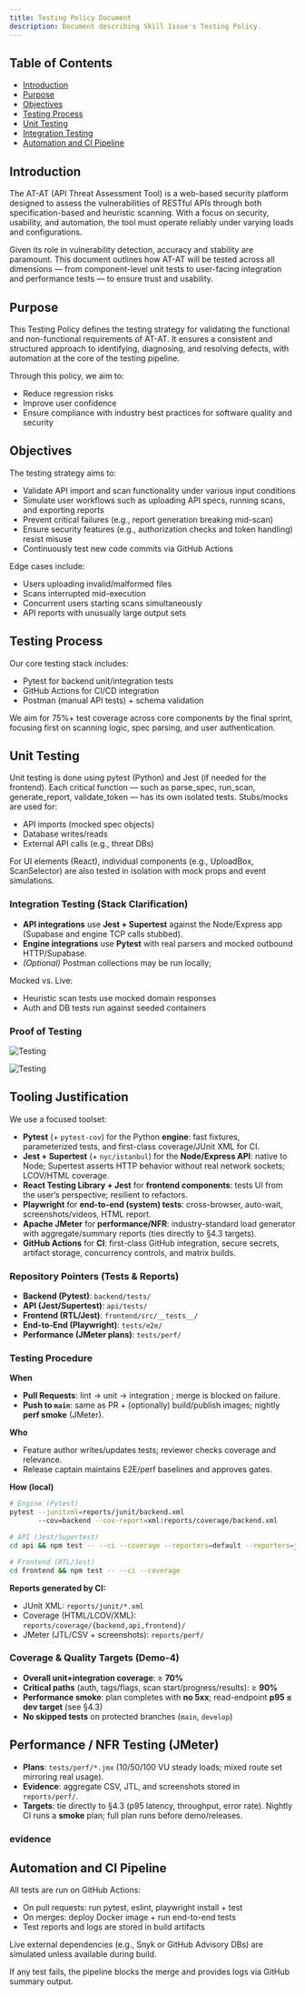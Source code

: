 ```yaml
---
title: Testing Policy Document
description: Document describing Skill Issue's Testing Policy.
---
```

## Table of Contents

- [Introduction](#introduction)  
- [Purpose](#purpose)  
- [Objectives](#objectives)  
- [Testing Process](#testing-process)  
- [Unit Testing](#unit-testing)  
- [Integration Testing](#integration-testing)  
- [Automation and CI Pipeline](#automation-and-ci-pipeline)

## Introduction
The AT-AT (API Threat Assessment Tool) is a web-based security platform designed to assess the vulnerabilities of RESTful APIs through both specification-based and heuristic scanning. With a focus on security, usability, and automation, the tool must operate reliably under varying loads and configurations.

Given its role in vulnerability detection, accuracy and stability are paramount. This document outlines how AT-AT will be tested across all dimensions — from component-level unit tests to user-facing integration and performance tests — to ensure trust and usability.

## Purpose
This Testing Policy defines the testing strategy for validating the functional and non-functional requirements of AT-AT. It ensures a consistent and structured approach to identifying, diagnosing, and resolving defects, with automation at the core of the testing pipeline.

Through this policy, we aim to:
- Reduce regression risks
- Improve user confidence
- Ensure compliance with industry best practices for software quality and security

## Objectives
The testing strategy aims to:
- Validate API import and scan functionality under various input conditions
- Simulate user workflows such as uploading API specs, running scans, and exporting reports
- Prevent critical failures (e.g., report generation breaking mid-scan)
- Ensure security features (e.g., authorization checks and token handling) resist misuse
- Continuously test new code commits via GitHub Actions

Edge cases include:
- Users uploading invalid/malformed files
- Scans interrupted mid-execution
- Concurrent users starting scans simultaneously
- API reports with unusually large output sets

## Testing Process
Our core testing stack includes:
- Pytest for backend unit/integration tests
- GitHub Actions for CI/CD integration
- Postman (manual API tests) + schema validation

We aim for 75%+ test coverage across core components by the final sprint, focusing first on scanning logic, spec parsing, and user authentication.


## Unit Testing
Unit testing is done using pytest (Python) and Jest (if needed for the frontend). Each critical function — such as parse_spec, run_scan, generate_report, validate_token — has its own isolated tests. 
Stubs/mocks are used for:
- API imports (mocked spec objects)
- Database writes/reads
- External API calls (e.g., threat DBs)

For UI elements (React), individual components (e.g., UploadBox, ScanSelector) are also tested in isolation with mock props and event simulations.

### Integration Testing (Stack Clarification)

- **API integrations** use **Jest + Supertest** against the Node/Express app (Supabase and engine TCP calls stubbed).
- **Engine integrations** use **Pytest** with real parsers and mocked outbound HTTP/Supabase.
- *(Optional)* Postman collections may be run locally;


Mocked vs. Live:
- Heuristic scan tests use mocked domain responses
- Auth and DB tests run against seeded containers

### Proof of Testing
![Testing](/images/unittestsfront.png)

![Testing](/images/integrationtestsapi.png)


## Tooling Justification

We use a focused toolset:

- **Pytest** (+ `pytest-cov`) for the Python **engine**: fast fixtures, parameterized tests, and first-class coverage/JUnit XML for CI.
- **Jest + Supertest** (+ `nyc/istanbul`) for the **Node/Express API**: native to Node; Supertest asserts HTTP behavior without real network sockets; LCOV/HTML coverage.
- **React Testing Library + Jest** for **frontend components**: tests UI from the user’s perspective; resilient to refactors.
- **Playwright** for **end-to-end (system) tests**: cross-browser, auto-wait, screenshots/videos, HTML report.
- **Apache JMeter** for **performance/NFR**: industry-standard load generator with aggregate/summary reports (ties directly to §4.3 targets).
- **GitHub Actions** for **CI**: first-class GitHub integration, secure secrets, artifact storage, concurrency controls, and matrix builds.

### Repository Pointers (Tests & Reports)

- **Backend (Pytest)**: `backend/tests/`
- **API (Jest/Supertest)**: `api/tests/`
- **Frontend (RTL/Jest)**: `frontend/src/__tests__/`
- **End-to-End (Playwright)**: `tests/e2e/`
- **Performance (JMeter plans)**: `tests/perf/`

### Testing Procedure

**When**
- **Pull Requests**: lint → unit → integration ; merge is blocked on failure.
- **Push to `main`**: same as PR + (optionally) build/publish images; nightly **perf smoke** (JMeter).

**Who**
- Feature author writes/updates tests; reviewer checks coverage and relevance.
- Release captain maintains E2E/perf baselines and approves gates.

**How (local)**
```bash
# Engine (Pytest)
pytest --junitxml=reports/junit/backend.xml 
       --cov=backend --cov-report=xml:reports/coverage/backend.xml

# API (Jest/Supertest)
cd api && npm test -- --ci --coverage --reporters=default --reporters=jest-junit

# Frontend (RTL/Jest)
cd frontend && npm test -- --ci --coverage
```

**Reports generated by CI:**
- JUnit XML: `reports/junit/*.xml`
- Coverage (HTML/LCOV/XML): `reports/coverage/{backend,api,frontend}/`
- JMeter (JTL/CSV + screenshots): `reports/perf/`

### Coverage & Quality Targets (Demo-4)

- **Overall unit+integration coverage**: ≥ **70%**
- **Critical paths** (auth, tags/flags, scan start/progress/results): ≥ **90%**
- **Performance smoke**: plan completes with **no 5xx**; read-endpoint **p95 ≤ dev target** (see §4.3)
- **No skipped tests** on protected branches (`main`, `develop`)

## Performance / NFR Testing (JMeter)

- **Plans**: `tests/perf/*.jmx` (10/50/100 VU steady loads; mixed route set mirroring real usage).
- **Evidence**: aggregate CSV, JTL, and screenshots stored in `reports/perf/`.
- **Targets**: tie directly to §4.3 (p95 latency, throughput, error rate). Nightly CI runs a **smoke** plan; full plan runs before demo/releases.

### evidence

## Automation and CI Pipeline
All tests are run on GitHub Actions:

- On pull requests: run pytest, eslint, playwright install + test
- On merges: deploy Docker image + run end-to-end tests
- Test reports and logs are stored in build artifacts

Live external dependencies (e.g., Snyk or GitHub Advisory DBs) are simulated unless available during build.

If any test fails, the pipeline blocks the merge and provides logs via GitHub summary output.